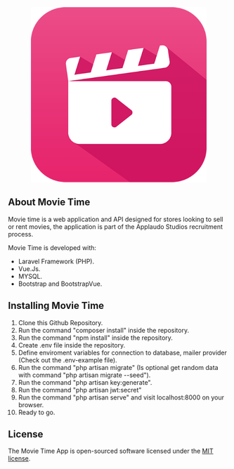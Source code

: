 <p align="center"><a href="https://github.com/JParedes98" target="_blank">
    <img src="./public/logo.png" width="400"></a>
</p>

## About Movie Time

Movie time is a web application and API designed for stores looking to sell or rent movies, the application is part of the Applaudo Studios recruitment process.

Movie Time is developed with:

- Laravel Framework (PHP).
- Vue.Js.
- MYSQL.
- Bootstrap and BootstrapVue.

## Installing Movie Time
1) Clone this Github Repository.
2) Run the command "composer install" inside the repository.
3) Run the command "npm install" inside the repository.
4) Create .env file inside the repository.
5) Define enviroment variables for connection to database, mailer provider (Check out the .env-example file).
6) Run the command "php artisan migrate" (Is optional get random data with command "php artisan migrate --seed").
7) Run the command "php artisan key:generate".
8) Run the command "php artisan jwt:secret"
9) Run the command "php artisan serve" and visit localhost:8000 on your browser.
10) Ready to go.


## License

The Movie Time App is open-sourced software licensed under the [MIT license](https://opensource.org/licenses/MIT).
